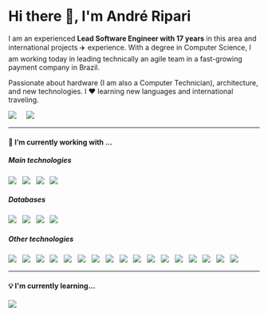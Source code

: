 <h1> Hi there 👋, I'm André Ripari </h1>

<p>
  I am an experienced <b>Lead Software Engineer with 17 years</b> in this area and international projects ✈️ experience. With a degree in Computer Science, I am working today in leading technically an agile team in a fast-growing payment company in Brazil.
</p>

<p>
  Passionate about hardware (I am also a Computer Technician), architecture, and new technologies. I ❤️ learning new languages and international traveling.  
</p>

<p>
  <a href="https://www.linkedin.com/in/andreripari/"><img src="https://img.shields.io/badge/linkedin-%230077B5.svg?&style=for-the-badge&logo=linkedin&logoColor=white" /></a>&nbsp;&nbsp;&nbsp;&nbsp;
  <a href="mailto:andrerip@gmail.com"><img src="https://img.shields.io/badge/gmail-%23D14836.svg?&style=for-the-badge&logo=gmail&logoColor=white" /></a>&nbsp;&nbsp;&nbsp;&nbsp;
</p>

<hr>

<h4>🔭  I’m currently working with ...</h4>
<h5>Main technologies</h5>
<p>
  <img src="https://img.shields.io/badge/Java-11%20years-black?style=for-the-badge&logo=java&logoColor=white&labelColor=e32c2d" />&nbsp;&nbsp;
  <img src="https://img.shields.io/badge/Spring-5%20years-black?style=for-the-badge&logo=spring&logoColor=white&labelColor=5cb230" />&nbsp;&nbsp;
  <img src="https://img.shields.io/badge/Amazon%20Web%20Services-5%20years-black?style=for-the-badge&logo=amazonaws&logoColor=black&labelColor=FF9900" />&nbsp;&nbsp;
  <img src="https://img.shields.io/badge/SCRUM-5%20years-black?style=for-the-badge&logo=scrumalliance&logoColor=black&labelColor=blue" />
</p>

<h5>Databases</h5>
<p>
  <img src="https://img.shields.io/badge/MySQL-4479A1?style=for-the-badge&logo=mysql&logoColor=white" />&nbsp;&nbsp;
  <img src="https://img.shields.io/badge/Dynamodb-FF9900?style=for-the-badge&logo=amazondynamodb&logoColor=black" />&nbsp;&nbsp;
  <img src="https://img.shields.io/badge/Aurora-FF9900?style=for-the-badge&logo=amazondynamodb&logoColor=black" />&nbsp;&nbsp;
  <img src="https://img.shields.io/badge/REDIS-DC382D?style=for-the-badge&logo=redis&logoColor=white" />
</p>

<h5>Other technologies</h5>
<p>
  <img src="https://img.shields.io/badge/Spring%20Boot-5cb230?style=for-the-badge&logo=springboot&logoColor=white" />&nbsp;&nbsp;
  <img src="https://img.shields.io/badge/Spring%20Cloud-5cb230?style=for-the-badge&logo=spring&logoColor=white" />&nbsp;&nbsp;
  <img src="https://img.shields.io/badge/Microservices-a762d2?style=for-the-badge&logo=metrodeparis" />&nbsp;&nbsp;
  <img src="https://img.shields.io/badge/GraphQL-E10098?style=for-the-badge&logo=graphql" />&nbsp;&nbsp;
  <img src="https://img.shields.io/badge/AWS%20Lambda-FF9900?style=for-the-badge&logo=serverless&logoColor=black" />&nbsp;&nbsp;
  <img src="https://img.shields.io/badge/API%20Gateway-FF9900?style=for-the-badge&logo=amazonaws&logoColor=black" />&nbsp;&nbsp;
  <img src="https://img.shields.io/badge/SQS-FF9900?style=for-the-badge&logo=amazonaws&logoColor=black" />&nbsp;&nbsp;
  <img src="https://img.shields.io/badge/SNS-FF9900?style=for-the-badge&logo=amazonaws&logoColor=black" />&nbsp;&nbsp;
  <img src="https://img.shields.io/badge/S3-FF9900?style=for-the-badge&logo=amazons3&logoColor=black" />&nbsp;&nbsp;
  <img src="https://img.shields.io/badge/CloudFormation-FF9900?style=for-the-badge&logo=amazonaws&logoColor=black" />&nbsp;&nbsp;
  <img src="https://img.shields.io/badge/CloudFront-FF9900?style=for-the-badge&logo=amazonaws&logoColor=black" />&nbsp;&nbsp;
  <img src="https://img.shields.io/badge/XRay-FF9900?style=for-the-badge&logo=amazonaws&logoColor=black" />&nbsp;&nbsp;
  <img src="https://img.shields.io/badge/CloudWatch-FF9900?style=for-the-badge&logo=amazonaws&logoColor=black" />&nbsp;&nbsp;
  <img src="https://img.shields.io/badge/JMeter-D22128?style=for-the-badge&logo=apachejmeter&logoColor=white" />&nbsp;&nbsp;
  <img src="https://img.shields.io/badge/JUNIT-25A162?style=for-the-badge&logo=junit5&logoColor=white" />&nbsp;&nbsp;
  <img src="https://img.shields.io/badge/Docker-2496ED?style=for-the-badge&logo=docker&logoColor=white" />&nbsp;&nbsp;
  <img src="https://img.shields.io/badge/kubernetes-326CE5?style=for-the-badge&logo=kubernetes&logoColor=white" />&nbsp;&nbsp;
</p>

<hr>

<h4>💡  I'm currently learning...</h4>
<p >
  <img src="https://img.shields.io/badge/JavaScript-F7DF1E?style=for-the-badge&logo=javascript&logoColor=black" />
</p>
